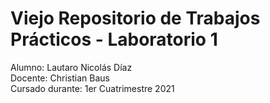 # Viejo Repositorio de Trabajos Prácticos - Laboratorio 1

Alumno: Lautaro Nicolás Díaz</br>
Docente: Christian Baus</br>
Cursado durante: 1er Cuatrimestre 2021</br>
